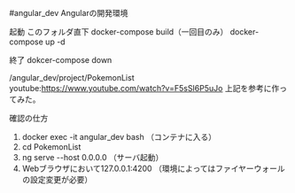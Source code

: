#angular_dev
Angularの開発環境

起動
このフォルダ直下
docker-compose build（一回目のみ）
docker-compose up -d

終了
dokcer-compose down

/angular_dev/project/PokemonList
youtube:https://www.youtube.com/watch?v=F5sSI6P5uJo
上記を参考に作ってみた。

確認の仕方
1. docker exec -it angular_dev bash （コンテナに入る）
2. cd PokemonList
3. ng serve --host 0.0.0.0 （サーバ起動）
4. Webブラウザにおいて127.0.0.1:4200 （環境によってはファイヤーウォールの設定変更が必要）


